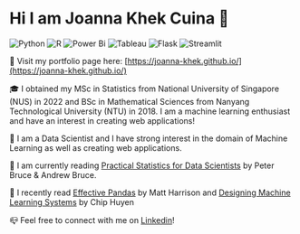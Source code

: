 # Hi I am Joanna Khek Cuina :wave:
![Python](https://img.shields.io/badge/python-3670A0?style=for-the-badge&logo=python&logoColor=ffdd54)
![R](https://img.shields.io/badge/r-%23276DC3.svg?style=for-the-badge&logo=r&logoColor=white)
![Power Bi](https://img.shields.io/badge/power_bi-F2C811?style=for-the-badge&logo=powerbi&logoColor=black)
![Tableau](https://img.shields.io/badge/Tableau-%231877F2.svg?style=for-the-badge&logo=Tableau&logoColor=white)
![Flask](https://img.shields.io/badge/flask-%23000.svg?style=for-the-badge&logo=flask&logoColor=white)
![Streamlit](https://img.shields.io/badge/streamlit-f64363?style=for-the-badge&logo=streamlit&logoColor=white)

:scroll: Visit my portfolio page here: [https://joanna-khek.github.io/](https://joanna-khek.github.io/)

:mortar_board: I obtained my MSc in Statistics from National University of Singapore (NUS) in 2022 and BSc in Mathematical Sciences from Nanyang Technological University (NTU) in 2018. I am a machine learning enthusiast and have an interest in creating web applications!

:love_hotel: I am a Data Scientist and I have strong interest in the domain of Machine Learning as well as creating web applications.

📖 I am currently reading [Practical Statistics for Data Scientists](https://www.oreilly.com/library/view/practical-statistics-for/9781491952955/) by Peter Bruce & Andrew Bruce. 

:green_book: I recently read [Effective Pandas](https://www.amazon.com/Effective-Pandas-Patterns-Manipulation-Treading/dp/B09MYXXSFM) by Matt Harrison and [Designing Machine Learning Systems](https://www.amazon.sg/Designing-Machine-Learning-Systems-Production-Ready/dp/1098107969/ref=asc_df_1098107969/?tag=googleshoppin-22&linkCode=df0&hvadid=405606626615&hvpos=&hvnetw=g&hvrand=9934474203900425110&hvpone=&hvptwo=&hvqmt=&hvdev=c&hvdvcmdl=&hvlocint=&hvlocphy=9062548&hvtargid=pla-1688018801992&psc=1) by Chip Huyen

:mailbox_closed: Feel free to connect with me on [Linkedin](https://www.linkedin.com/in/joannakhek/)!
